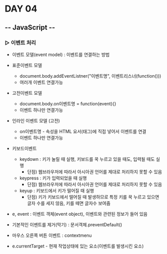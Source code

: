 # DAY 04

## -- JavaScript --

### ▷ 이벤트 처리

- 이벤트 모델(event model) : 이벤트를 연결하는 방법

- 표준이벤트 모델 
  - document.body.addEventListner("이벤트명", 이벤트리스너(function()))
  - 여러개 이벤트 연결가능
- 고전이벤트 모델
  - document.body.on이벤트명 = function(event){}
  - 이벤트 하나만 연결가능
- 인라인 이벤트 모델 (고전)
  - on이벤트명 - 속성을 HTML 요서(태그)에 직접 넣어서 이벤트를 연결
  - 이벤트 하나만 연결가능
- 키보드이벤트
  - keydown : 키가 눌릴 때 실행, 키보드를 꾹 누르고 있을 때도, 입력될 때도 실행
    - 단점) 웹브라우저에 따라서 아시아권 언어를 제대로 처리하지 못할 수 있음
  - keypress : 키가 입력되었을 때 실행 
    - 단점) 웹브라우저에 따라서 아시아권 언어를 제대로 처리하지 못할 수 있음
  - keyup : 키보드에서 키가 떨어질 때 실행
    - 단점) 키가 키보드에서 떨어질 때 발생하므로 특정 키를 꾹 누르고 있으면 글자 수를 세지 않음, 키를 떼면 글자수 보여줌
- e, event : 이벤트 객체(event object), 이벤트와 관련된 정보가 들어 있음 
- 기본적인 이벤트를 제거(막기) : 문서객체.preventDefault()
- 마우스 오른쪽 버튼 이벤트 : contextmenu
- e.currentTarget - 현재 작업상태에 있는 요소(이벤트를 발생시킨 요소)